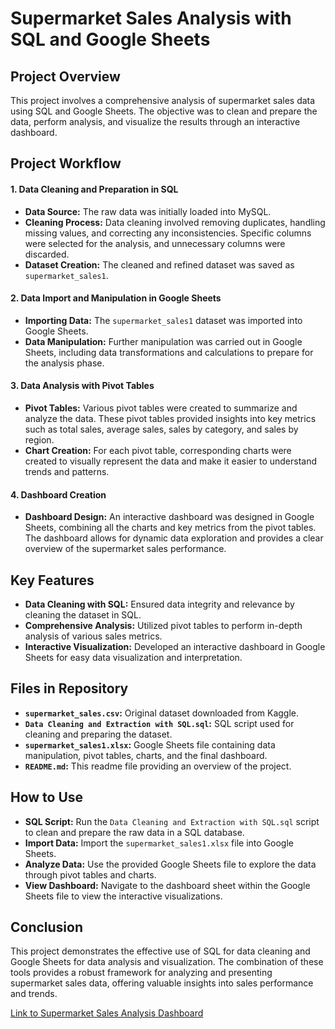 # Supermarket Sales Analysis with SQL and Google Sheets

## Project Overview
This project involves a comprehensive analysis of supermarket sales data using SQL and Google Sheets. The objective was to clean and prepare the data, perform analysis, and visualize the results through an interactive dashboard.

## Project Workflow

#### 1. Data Cleaning and Preparation in SQL
* **Data Source:** The raw data was initially loaded into MySQL.
* **Cleaning Process:** Data cleaning involved removing duplicates, handling missing values, and correcting any inconsistencies. Specific columns were selected for the analysis, and unnecessary columns were discarded.
* **Dataset Creation:** The cleaned and refined dataset was saved as `supermarket_sales1`.

#### 2. Data Import and Manipulation in Google Sheets
* **Importing Data:** The `supermarket_sales1` dataset was imported into Google Sheets.
* **Data Manipulation:** Further manipulation was carried out in Google Sheets, including data transformations and calculations to prepare for the analysis phase.

#### 3. Data Analysis with Pivot Tables
* **Pivot Tables:** Various pivot tables were created to summarize and analyze the data. These pivot tables provided insights into key metrics such as total sales, average sales, sales by category, and sales by region.
* **Chart Creation:** For each pivot table, corresponding charts were created to visually represent the data and make it easier to understand trends and patterns.

#### 4. Dashboard Creation
* **Dashboard Design:** An interactive dashboard was designed in Google Sheets, combining all the charts and key metrics from the pivot tables. The dashboard allows for dynamic data exploration and provides a clear overview of the supermarket sales performance.

## Key Features
* **Data Cleaning with SQL:** Ensured data integrity and relevance by cleaning the dataset in SQL.
* **Comprehensive Analysis:** Utilized pivot tables to perform in-depth analysis of various sales metrics.
* **Interactive Visualization:** Developed an interactive dashboard in Google Sheets for easy data visualization and interpretation.

## Files in Repository
* **`supermarket_sales.csv`:** Original dataset downloaded from Kaggle.
* **`Data Cleaning and Extraction with SQL.sql`:** SQL script used for cleaning and preparing the dataset.
* **`supermarket_sales1.xlsx`:** Google Sheets file containing data manipulation, pivot tables, charts, and the final dashboard.
* **`README.md`:** This readme file providing an overview of the project.

## How to Use
* **SQL Script:** Run the `Data Cleaning and Extraction with SQL.sql` script to clean and prepare the raw data in a SQL database.
* **Import Data:** Import the `supermarket_sales1.xlsx` file into Google Sheets.
* **Analyze Data:** Use the provided Google Sheets file to explore the data through pivot tables and charts.
* **View Dashboard:** Navigate to the dashboard sheet within the Google Sheets file to view the interactive visualizations.

## Conclusion
This project demonstrates the effective use of SQL for data cleaning and Google Sheets for data analysis and visualization. The combination of these tools provides a robust framework for analyzing and presenting supermarket sales data, offering valuable insights into sales performance and trends.

[Link to Supermarket Sales Analysis Dashboard](https://docs.google.com/spreadsheets/d/13sgb_0c2xtlX613g2KcKO5ThpUCeXzcTSRoKbbQ6sFQ/edit?usp=sharing)
